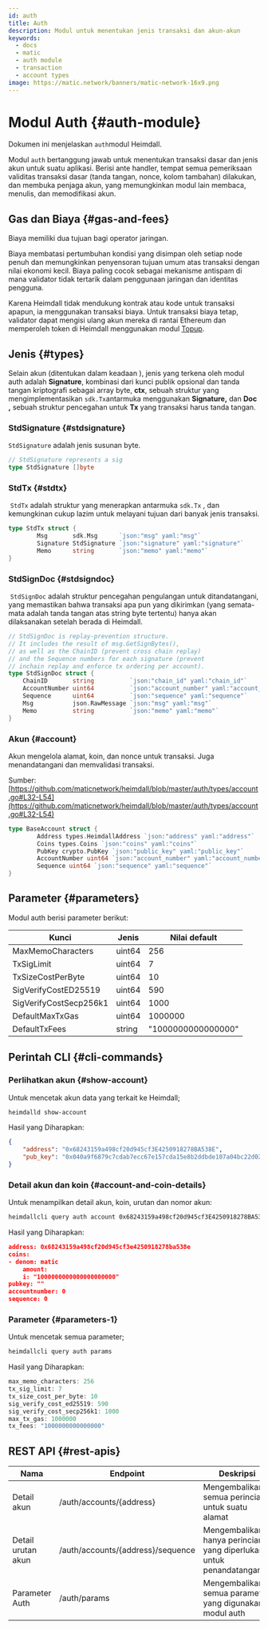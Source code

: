 ```yaml
---
id: auth
title: Auth
description: Modul untuk menentukan jenis transaksi dan akun-akun
keywords:
  - docs
  - matic
  - auth module
  - transaction
  - account types
image: https://matic.network/banners/matic-network-16x9.png
---
```

# Modul Auth {#auth-module}

Dokumen ini menjelaskan `auth`modul Heimdall.

Modul `auth` bertanggung jawab untuk menentukan transaksi dasar dan jenis akun untuk suatu aplikasi. Berisi ante handler, tempat semua pemeriksaan validitas transaksi dasar (tanda tangan, nonce, kolom tambahan) dilakukan, dan membuka penjaga akun, yang memungkinkan modul lain membaca, menulis, dan memodifikasi akun.

## Gas dan Biaya {#gas-and-fees}

Biaya memiliki dua tujuan bagi operator jaringan.

Biaya membatasi pertumbuhan kondisi yang disimpan oleh setiap node penuh dan memungkinkan penyensoran tujuan umum atas transaksi dengan nilai ekonomi kecil. Biaya paling cocok sebagai mekanisme antispam di mana validator tidak tertarik dalam penggunaan jaringan dan identitas pengguna.

Karena Heimdall tidak mendukung kontrak atau kode untuk transaksi apapun, ia menggunakan transaksi biaya. Untuk transaksi biaya tetap, validator dapat mengisi ulang akun mereka di rantai Ethereum dan memperoleh token di Heimdall menggunakan modul [Topup](Topup.md).

## Jenis {#types}

Selain akun (ditentukan dalam keadaan ), jenis yang terkena oleh modul auth adalah **Signature**, kombinasi dari kunci publik opsional dan tanda tangan kriptografi sebagai array byte, **ctx**, sebuah struktur yang mengimplementasikan `sdk.Tx`antarmuka menggunakan **Signature,** dan **Doc ,** sebuah struktur pencegahan untuk **Tx** yang transaksi harus tanda tangan.

### StdSignature {#stdsignature}

`StdSignature` adalah jenis susunan byte.

```go
// StdSignature represents a sig
type StdSignature []byte
```

### StdTx {#stdtx}

 `StdTx` adalah struktur yang menerapkan antarmuka `sdk.Tx` , dan kemungkinan cukup lazim untuk melayani tujuan dari banyak jenis transaksi.

```go
type StdTx struct {
		Msg       sdk.Msg      `json:"msg" yaml:"msg"`
		Signature StdSignature `json:"signature" yaml:"signature"`
		Memo      string       `json:"memo" yaml:"memo"`
}
```

### StdSignDoc {#stdsigndoc}

 `StdSignDoc` adalah struktur pencegahan pengulangan untuk ditandatangani, yang memastikan bahwa transaksi apa pun yang dikirimkan (yang semata-mata adalah tanda tangan atas string byte tertentu) hanya akan dilaksanakan setelah berada di Heimdall.

```go
// StdSignDoc is replay-prevention structure.
// It includes the result of msg.GetSignBytes(),
// as well as the ChainID (prevent cross chain replay)
// and the Sequence numbers for each signature (prevent
// inchain replay and enforce tx ordering per account).
type StdSignDoc struct {
	ChainID       string          `json:"chain_id" yaml:"chain_id"`
	AccountNumber uint64          `json:"account_number" yaml:"account_number"`
	Sequence      uint64          `json:"sequence" yaml:"sequence"`
	Msg           json.RawMessage `json:"msg" yaml:"msg"`
	Memo          string          `json:"memo" yaml:"memo"`
}
```

### Akun {#account}

Akun mengelola alamat, koin, dan nonce untuk transaksi. Juga menandatangani dan memvalidasi transaksi.

Sumber: [https://github.com/maticnetwork/heimdall/blob/master/auth/types/account.go#L32-L54](https://github.com/maticnetwork/heimdall/blob/master/auth/types/account.go#L32-L54)

```go
type BaseAccount struct {
		Address types.HeimdallAddress `json:"address" yaml:"address"`
		Coins types.Coins `json:"coins" yaml:"coins"`
		PubKey crypto.PubKey `json:"public_key" yaml:"public_key"`
		AccountNumber uint64 `json:"account_number" yaml:"account_number"`
		Sequence uint64 `json:"sequence" yaml:"sequence"`
}
```

## Parameter {#parameters}

Modul auth berisi parameter berikut:

| Kunci | Jenis | Nilai default |
|----------------------|------|------------------|
| MaxMemoCharacters | uint64 | 256 |
| TxSigLimit | uint64 | 7 |
| TxSizeCostPerByte | uint64 | 10 |
| SigVerifyCostED25519 | uint64 | 590 |
| SigVerifyCostSecp256k1 | uint64 | 1000 |
| DefaultMaxTxGas | uint64 | 1000000 |
| DefaultTxFees | string | "1000000000000000" |


## Perintah CLI {#cli-commands}

### Perlihatkan akun {#show-account}

Untuk mencetak akun data yang terkait ke Heimdall;

```bash
heimdalld show-account
```

Hasil yang Diharapkan:

```json
{
	"address": "0x68243159a498cf20d945cf3E4250918278BA538E",
	"pub_key": "0x040a9f6879c7cdab7ecc67e157cda15e8b2ddbde107a04bc22d02f50032e393f6360a05e85c7c1ecd201ad30dfb886af12dd02b47e4463f6f0f6f94159dc9f10b8"
}
```

### Detail akun dan koin {#account-and-coin-details}

Untuk menampilkan detail akun, koin, urutan dan nomor akun:

```bash
heimdallcli query auth account 0x68243159a498cf20d945cf3E4250918278BA538E --trust-node
```

Hasil yang Diharapkan:

```json
address: 0x68243159a498cf20d945cf3e4250918278ba538e
coins:
- denom: matic
    amount:
    i: "1000000000000000000000"
pubkey: ""
accountnumber: 0
sequence: 0
```

### Parameter {#parameters-1}

Untuk mencetak semua parameter;

```go
heimdallcli query auth params
```

Hasil yang Diharapkan:

```go
max_memo_characters: 256
tx_sig_limit: 7
tx_size_cost_per_byte: 10
sig_verify_cost_ed25519: 590
sig_verify_cost_secp256k1: 1000
max_tx_gas: 1000000
tx_fees: "1000000000000000"
```

## REST API {#rest-apis}

| Nama | Endpoint | Deskripsi |
|----------------------|--------|------------------|
| Detail akun | /auth/accounts/{address} | Mengembalikan semua perincian untuk suatu alamat |
| Detail urutan akun | /auth/accounts/{address}/sequence | Mengembalikan hanya perincian yang diperlukan untuk penandatanganan |
| Parameter Auth | /auth/params | Mengembalikan semua parameter yang digunakan modul auth |
